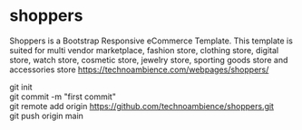 # shoppers
Shoppers is a Bootstrap Responsive eCommerce Template. This template is suited for multi vendor marketplace, fashion store, clothing store, digital store, watch store, cosmetic store, jewelry store, sporting goods store and accessories store  https://technoambience.com/webpages/shoppers/

git init <br/>
git commit -m "first commit"<br/>
git remote add origin https://github.com/technoambience/shoppers.git<br/>
git push origin main
